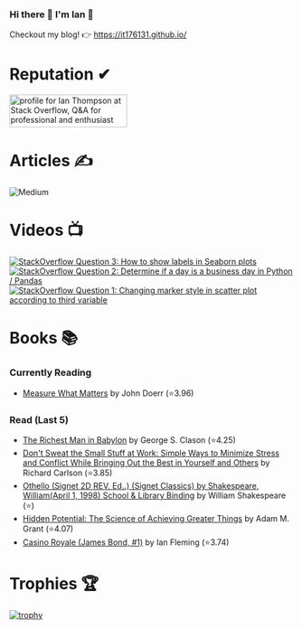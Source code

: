 ### Hi there 👋 I'm Ian 🙂
Checkout my blog! 👉 https://it176131.github.io/

# Reputation ✔
<a href="https://stackoverflow.com/users/6509519/ian-thompson"><img src="https://stackoverflow.com/users/flair/6509519.png?theme=dark" width="208" height="58" alt="profile for Ian Thompson at Stack Overflow, Q&amp;A for professional and enthusiast programmers" title="profile for Ian Thompson at Stack Overflow, Q&amp;A for professional and enthusiast programmers"></a>

# Articles ✍
![Medium](https://github-read-medium-git-main.pahlevikun.vercel.app/latest?username=ianiat11&limit=6&theme=dracula)

# Videos 📺
<!-- BEGIN YOUTUBE-CARDS -->
[![StackOverflow Question 3: How to show labels in Seaborn plots](https://ytcards.demolab.com/?id=QYfRsxFQ5lI&title=StackOverflow+Question+3%3A+How+to+show+labels+in+Seaborn+plots&lang=en&timestamp=1599508121&background_color=%230d1117&title_color=%23ffffff&stats_color=%23dedede&max_title_lines=1&width=250&border_radius=5 "StackOverflow Question 3: How to show labels in Seaborn plots")](https://www.youtube.com/watch?v=QYfRsxFQ5lI)
[![StackOverflow Question 2: Determine if a day is a business day in Python / Pandas](https://ytcards.demolab.com/?id=U9-vvk51-Ac&title=StackOverflow+Question+2%3A+Determine+if+a+day+is+a+business+day+in+Python+%2F+Pandas&lang=en&timestamp=1598928356&background_color=%230d1117&title_color=%23ffffff&stats_color=%23dedede&max_title_lines=1&width=250&border_radius=5 "StackOverflow Question 2: Determine if a day is a business day in Python / Pandas")](https://www.youtube.com/watch?v=U9-vvk51-Ac)
[![StackOverflow Question 1: Changing marker style in scatter plot according to third variable](https://ytcards.demolab.com/?id=KfXANG9X524&title=StackOverflow+Question+1%3A+Changing+marker+style+in+scatter+plot+according+to+third+variable&lang=en&timestamp=1598284234&background_color=%230d1117&title_color=%23ffffff&stats_color=%23dedede&max_title_lines=1&width=250&border_radius=5 "StackOverflow Question 1: Changing marker style in scatter plot according to third variable")](https://www.youtube.com/watch?v=KfXANG9X524)
<!-- END YOUTUBE-CARDS -->

# Books 📚
### Currently Reading
<!-- GOODREADS-READING-LIST:START -->
- [Measure What Matters](https://www.goodreads.com/review/show/5322262347?utm_medium=api&utm_source=rss) by John Doerr (⭐️3.96)
<!-- GOODREADS-READING-LIST:END -->

### Read (Last 5)
<!-- GOODREADS-READ-LIST:START -->
- [The Richest Man in Babylon](https://www.goodreads.com/review/show/6073613620?utm_medium=api&utm_source=rss) by George S. Clason (⭐️4.25)
- [Don't Sweat the Small Stuff at Work: Simple Ways to Minimize Stress and Conflict While Bringing Out the Best in Yourself and Others](https://www.goodreads.com/review/show/5270168251?utm_medium=api&utm_source=rss) by Richard Carlson (⭐️3.85)
- [Othello (Signet 2D REV. Ed..) (Signet Classics) by Shakespeare, William(April 1, 1998) School & Library Binding](https://www.goodreads.com/review/show/6108353777?utm_medium=api&utm_source=rss) by William Shakespeare (⭐️)
- [Hidden Potential: The Science of Achieving Greater Things](https://www.goodreads.com/review/show/5984587337?utm_medium=api&utm_source=rss) by Adam M. Grant (⭐️4.07)
- [Casino Royale (James Bond, #1)](https://www.goodreads.com/review/show/6072305744?utm_medium=api&utm_source=rss) by Ian Fleming (⭐️3.74)
<!-- GOODREADS-READ-LIST:END -->

# Trophies 🏆
[![trophy](https://github-profile-trophy.vercel.app/?username=it176131&theme=dracula)](https://github.com/ryo-ma/github-profile-trophy)

<!--
**it176131/it176131** is a ✨ _special_ ✨ repository because its `README.md` (this file) appears on your GitHub profile.

Here are some ideas to get you started:

- 🔭 I’m currently working on ...
- 🌱 I’m currently learning ...
- 👯 I’m looking to collaborate on ...
- 🤔 I’m looking for help with ...
- 💬 Ask me about ...
- 📫 How to reach me: ...
- 😄 Pronouns: ...
- ⚡ Fun fact: ...
-->
